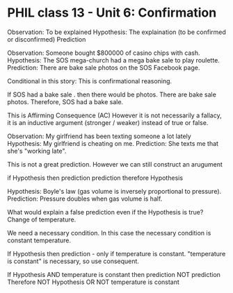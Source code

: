 # PHIL class 13 - Unit 6: Confirmation

Observation: To be explained
Hypothesis: The explaination (to be confirmed or disconfirmed)
Prediction

Observation: Someone bought $800000 of casino chips with cash.
Hypothesis: The SOS mega-church had a mega bake sale to play roulette.
Prediction: There are bake sale photos on the SOS Facebook page.

Conditional in this story:
This is confirmational reasoning.

If SOS had a bake sale .
then there would be photos.
There are bake sale photos.
Therefore, SOS had a bake sale.

This is Affirming Consequence (AC)
However it is not necessarily a fallacy, it is an inductive argument (stronger / weaker) instead of true or false.

Observation: My girlfriend has been texting someone a lot lately
Hypothesis: My girlfriend is cheating on me.
Prediction: She texts me that she's "working late".

This is not a great prediction. However we can still construct an arugument

if Hypothesis then prediction
prediction
therefore Hypothesis

Hypothesis: Boyle's law (gas volume is inversely proportional to pressure).
Prediction: Pressure doubles when gas volume is half.

What would explain a false prediction even if the Hypothesis is true?
Change of temperature.

We need a necessary condition. In this case the necessary condition is constant temperature.

If Hypothesis then prediction - only if temperature is constant.
"temperature is constant" is necessary, so use consequent.

If Hypothesis AND temperature is constant
then prediction
NOT prediction
Therefore
NOT Hypothesis OR NOT temperature is constant
